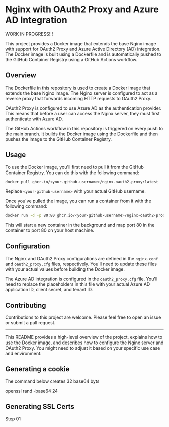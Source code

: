 # Nginx with OAuth2 Proxy and Azure AD Integration

WORK IN PROGRESS!!!

This project provides a Docker image that extends the base Nginx image with support for OAuth2 Proxy and Azure Active Directory (AD) integration. The Docker image is built using a Dockerfile and is automatically pushed to the GitHub Container Registry using a GitHub Actions workflow.

## Overview

The Dockerfile in this repository is used to create a Docker image that extends the base Nginx image. The Nginx server is configured to act as a reverse proxy that forwards incoming HTTP requests to OAuth2 Proxy.

OAuth2 Proxy is configured to use Azure AD as the authentication provider. This means that before a user can access the Nginx server, they must first authenticate with Azure AD.

The GitHub Actions workflow in this repository is triggered on every push to the main branch. It builds the Docker image using the Dockerfile and then pushes the image to the GitHub Container Registry.

## Usage

To use the Docker image, you'll first need to pull it from the GitHub Container Registry. You can do this with the following command:

```bash
docker pull ghcr.io/<your-github-username>/nginx-oauth2-proxy:latest
```

Replace `<your-github-username>` with your actual GitHub username.

Once you've pulled the image, you can run a container from it with the following command:

```bash
docker run -d -p 80:80 ghcr.io/<your-github-username>/nginx-oauth2-proxy:latest
```

This will start a new container in the background and map port 80 in the container to port 80 on your host machine.

## Configuration

The Nginx and OAuth2 Proxy configurations are defined in the `nginx.conf` and `oauth2_proxy.cfg` files, respectively. You'll need to update these files with your actual values before building the Docker image.

The Azure AD integration is configured in the `oauth2_proxy.cfg` file. You'll need to replace the placeholders in this file with your actual Azure AD application ID, client secret, and tenant ID.

## Contributing

Contributions to this project are welcome. Please feel free to open an issue or submit a pull request.

---

This README provides a high-level overview of the project, explains how to use the Docker image, and describes how to configure the Nginx server and OAuth2 Proxy. You might need to adjust it based on your specific use case and environment.


## Generating a cookie

The command below creates 32 base64 byts

openssl rand -base64 24


## Generating SSL Certs

Step 01